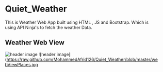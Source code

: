 # Quiet_Weather
This is Weather Web App built using HTML , JS and Bootstrap. Which is using API Ninja's to fetch the weather Data.<br>

## Weather Web View
![header image](https://raw.github.com/MohammedAfrid126/Quiet_Weather/blob/master/webView.jpg)
![header image](https://raw.github.com/MohammedAfrid126/Quiet_Weather/blob/master/webViewPlaces.jpg